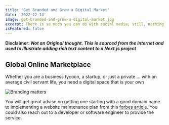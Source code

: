 ```yaml
---
title: 'Get Branded and Grow a Digital Market'
date: '2022-12-14'
image: get-branded-and-grow-a-digital-market.jpg
excerpt: There is so much you can do with social media; still, nothing beats the the professional outlook a personal website gives you and your business ...
isFeatured: false
---
```


**Disclaimer:** **_Not an Original thought. This is sourced from the internet and used to illustrate adding rich text content to a Next.js project_**

## Global Online Marketplace

Whether you are a business tycoon, a startup, or just a private ... with an average civil servant life, you need a digital space that is your own

![Branding matters](get-branded-and-grow-a-digital-market.jpg)

You will get great advise on getting one starting with a good domain name to implementing a website maintenance plan from this [forbes article](https://www.forbes.com/sites/allbusiness/2019/05/25/small-business-website-tips/?sh=3dfc460c21ad). You could also reach out to a developer or software engineer to provide the service.
